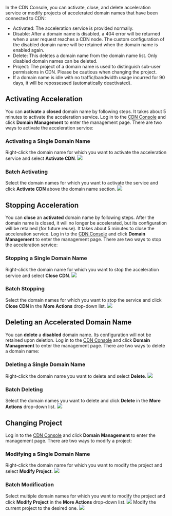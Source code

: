 In the CDN Console, you can activate, close, and delete acceleration service or modify projects of accelerated domain names that have been connected to CDN:
- Activated: The acceleration service is provided normally.
- Disable: After a domain name is disabled, a 404 error will be returned when a user request reaches a CDN node. The custom configuration of the disabled domain name will be retained when the domain name is enabled again.
- Delete: This deletes a domain name from the domain name list. Only disabled domain names can be deleted.
- Project: The project of a domain name is used to distinguish sub-user permissions in CDN. Please be cautious when changing the project.
- If a domain name is idle with no traffic/bandwidth usage incurred for 90 days, it will be repossessed (automatically deactivated).

## Activating Acceleration
You can **activate** a **closed** domain name by following steps. It takes about 5 minutes to activate the acceleration service.
Log in to the [CDN Console](https://console.cloud.tencent.com/cdn) and click **Domain Management** to enter the management page. There are two ways to activate the acceleration service:
### Activating a Single Domain Name
Right-click the domain name for which you want to activate the acceleration service and select **Activate CDN**.
![](https://main.qcloudimg.com/raw/ee20f5932cb8e459af089c7d7c4c602a.jpg)
### Batch Activating
Select the domain names for which you want to activate the service and click **Activate CDN** above the domain name section.
![](https://main.qcloudimg.com/raw/9531daee6ddf846b2ddd12df7ae79a3e.jpg)

## Stopping Acceleration
You can **close** an **activated** domain name by following steps. After the domain name is closed, it will no longer be accelerated, but its configuration will be retained (for future reuse). It takes about 5 minutes to close the acceleration service.
Log in to the [CDN Console](https://console.cloud.tencent.com/cdn) and click **Domain Management** to enter the management page. There are two ways to stop the acceleration service:
### Stopping a Single Domain Name
Right-click the domain name for which you want to stop the acceleration service and select **Close CDN**.
![](https://main.qcloudimg.com/raw/81fa72b8ba7af7243eb3fa1e32298e2c.jpg)

### Batch Stopping
Select the domain names for which you want to stop the service and click **Close CDN** in the **More Actions** drop-down list.
![](https://main.qcloudimg.com/raw/6961c74da9ecfd60afc177e9e35ba837.jpg)

## Deleting an Accelerated Domain Name
You can **delete** a **disabled** domain name. Its configuration will not be retained upon deletion.
Log in to the [CDN Console](https://console.cloud.tencent.com/cdn) and click **Domain Management** to enter the management page. There are two ways to delete a domain name:

### Deleting a Single Domain Name
Right-click the domain name you want to delete and select **Delete**.
![](https://main.qcloudimg.com/raw/d82f80795b62cc47d2b180bfee5a9f30.jpg)
### Batch Deleting
Select the domain names you want to delete and click **Delete** in the **More Actions** drop-down list.
![](https://main.qcloudimg.com/raw/952ecd62247568f7d0ce89643d72ee81.jpg)
## Changing Project
Log in to the [CDN Console](https://console.cloud.tencent.com/cdn) and click **Domain Management** to enter the management page. There are two ways to modify a project:

### Modifying a Single Domain Name
Right-click the domain name for which you want to modify the project and select **Modify Project**.
![](https://main.qcloudimg.com/raw/5cd9130e05f8989cf56673ed5aaec1ef.jpg)

### Batch Modification
Select multiple domain names for which you want to modify the project and click **Modify Project** in the **More Actions** drop-down list.
![](https://main.qcloudimg.com/raw/5cd9130e05f8989cf56673ed5aaec1ef.jpg)
Modify the current project to the desired one.
![](https://main.qcloudimg.com/raw/645a6acdf0922f7e1138652673fb8d74.jpg)
